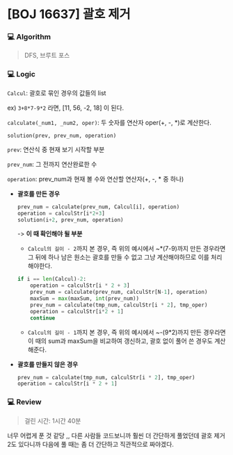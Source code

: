 # [BOJ 16637] 괄호 제거

### :computer: Algorithm

>  DFS, 브루트 포스



### :computer: Logic

`Calcul`: 괄호로 묶인 경우의 값들의 list 

ex) `3+8*7-9*2` 라면, [11, 56, -2, 18] 이 된다.

`calculate(_num1, _num2, oper)`: 두 숫자를 연산자 oper(+, -, *)로 계산한다.

`solution(prev, prev_num, operation)`

`prev`: 연산식 중 현재 보기 시작할 부분

`prev_num`: 그 전까지 연산완료한 수

`operation`: prev_num과 현재 볼 수와 연산할 연산자(+, -, * 중 하나)

- **괄호를 만든 경우**

  ```python
  prev_num = calculate(prev_num, Calcul[i], operation)
  operation = calculStr[i*2+3]
  solution(i+2, prev_num, operation)
  ```

  -> **이 때 확인해야 될 부분**

  -  `Calcul의 길이 - 2`까지 본 경우, 즉 위의 예시에서 ~*(7-9)까지 만든 경우라면 그 뒤에 하나 남은 원소는 괄호를 만들 수 없고 그냥 계산해야하므로 이를 처리해야한다.

  ```python
  if i == len(Calcul)-2:
      operation = calculStr[i * 2 + 3]
      prev_num = calculate(prev_num, calculStr[N-1], operation)
      maxSum = max(maxSum, int(prev_num))
      prev_num = calculate(tmp_num, calculStr[i * 2], tmp_oper)
      operation = calculStr[i*2 + 1]
      continue
  ```

  - `Calcul의 길이 - 1`까지 본 경우, 즉 위의 예시에서 ~-(9*2)까지 만든 경우라면 이 때의 sum과 maxSum을 비교하여 갱신하고, 괄호 없이 풀어 쓴 경우도 계산해준다.

  

- **괄호를 만들지 않은 경우**

  ```python
  prev_num = calculate(tmp_num, calculStr[i * 2], tmp_oper)
  operation = calculStr[i * 2 + 1]
  ```

  

### :computer: Review

> 걸린 시간: 1시간 40분

너무 어렵게 푼 것 같당 ,, 다른 사람들 코드보니까 훨씬 더 간단하게 풀었던데 괄호 제거2도 있다니까 다음에 풀 때는 좀 더 간단하고 직관적으로 짜야겠다.


